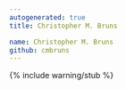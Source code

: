```yaml
---
autogenerated: true
title: Christopher M. Bruns

name: Christopher M. Bruns
github: cmbruns
---
```


{% include warning/stub %}
